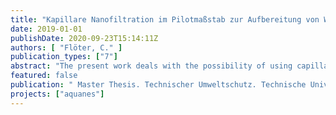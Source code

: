 ```yaml
---
title: "Kapillare Nanofiltration im Pilotmaßstab zur Aufbereitung von Wasser unterschiedlicher Qualitäten – Untersuchungen hinsichtlich Rückhalt, Reinigungsstrategien, Energieverbrauch und Reinigungskosten"
date: 2019-01-01
publishDate: 2020-09-23T15:14:11Z
authors: [ "Flöter, C." ]
publication_types: ["7"]
abstract: "The present work deals with the possibility of using capillary nanofiltration (NF) in combination with bank filtration as a pretreatment step for drinking water production. Main goal is to show the removal of selected compounds including sulphate and organic micropollutants (OMP) during the NF. Also demonstrating the benefits of bank filtration as a pretreatment step in comparison to the direct treatment of surface water using capillary NF. For that purpose, a demonstration site in pilot scale was operated as a part of the European project AquaNES at the waterworks Tiefwerder in Berlin. Since 2017 several studies (Hoff, 2017; Rohde, 2018; Jährig et al., 2018) were conducted with drinking water and anoxic well water as feed sources for the NF pilot plant. Building on these the main objective of the present thesis is to optimize the NF pilot plant operation using suboxic well water and surface water as a feed source. Operating data was analyzed and sampling campaigns were carried out to determine the retention capacity of the capillary NF membranes for selected compounds. High retention was achieved for sulphate (45 - 67 %), hardness (55 %), iron (80 %) and selected OMPs further with removal of DOC (56 – 88 %). Microbiological sampling showed a higher impact of microbial growth during the operation of the pilot plant with surface water compared to well water. Furthermore different cleaning agents were tested concerning their ability to restore the membrane performance and their costs. Regarding the specific energy consumption, different measures showed a reduction of plant energy need can be achieved. In conclusion the experiments show a higher impact of biofouling during the direct surface water treatment in comparison to the pretreatment with bank filtration. Long term operation of the tested capillary NF is possible. Under the influence of oxygen and microbial growth there is a high demand of chemical cleaning."
featured: false
publication: " Master Thesis. Technischer Umweltschutz. Technische Universität Berlin"
projects: ["aquanes"]
---
```


